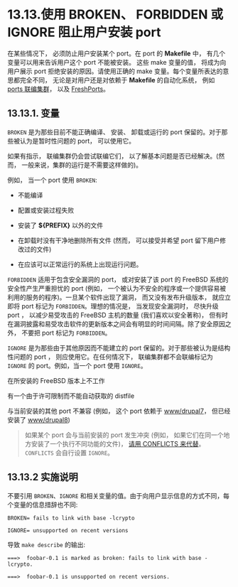 # 13.13.使用 BROKEN、 FORBIDDEN 或 IGNORE 阻止用户安装 port


在某些情况下， 必须防止用户安装某个 port。在 port 的 **Makefile** 中， 有几个变量可以用来告诉用户这个 port 不能被安装。
这些 make 变量的值， 将成为向用户展示 port 拒绝安装的原因。请使用正确的 make 变量。每个变量所表达的意思都完全不同， 无论是对用户还是对依赖于 **Makefile** 的自动化系统， 例如 [ports 联编集群](https://docs.freebsd.org/en/books/porters-handbook/keeping-up/index.html#build-cluster)， 以及 [FreshPorts](https://docs.freebsd.org/en/books/porters-handbook/keeping-up/index.html#freshports)。

## 13.13.1. 变量

`BROKEN` 是为那些目前不能正确编译、 安装、 卸载或运行的 port 保留的。对于那些被认为是暂时性问题的 port， 可以使用它。

如果有指示， 联编集群仍会尝试联编它们， 以了解基本问题是否已经解决。(然而， 一般来说，集群的运行是不需要这样做的)。

例如， 当一个 port 使用 `BROKEN`:

* 不能编译

* 配置或安装过程失败

* 安装了 **${PREFIX}** 以外的文件

* 在卸载时没有干净地删除所有文件 (然而， 可以接受并希望 port 留下用户修改过的文件)

* 在应该可以正常运行的系统上出现运行问题。

`FORBIDDEN` 适用于包含安全漏洞的 port， 或对安装了该 port 的 FreeBSD 系统的安全性产生严重担忧的 port (例如， 一个被认为不安全的程序或一个提供容易被利用的服务的程序)。一旦某个软件出现了漏洞， 而又没有发布升级版本， 就应立即将 port 标记为 `FORBIDDEN`。理想的情况是， 当发现安全漏洞时， 尽快升级 port ， 以减少易受攻击的 FreeBSD 主机的数量 (我们喜欢以安全著称)， 但有时在漏洞披露和易受攻击软件的更新版本之间会有明显的时间间隔。除了安全原因之外， 不要把 port 标记为 `FORBIDDEN`。

`IGNORE` 是为那些由于其他原因而不能建立的 port 保留的。对于那些被认为是结构性问题的 port ， 则应使用它。在任何情况下， 联编集群都不会联编标记为 `IGNORE` 的 port。例如，当一个 port 使用 `IGNORE`。

在所安装的 FreeBSD 版本上不工作

有一个由于许可限制而不能自动获取的 distfile

与当前安装的其他 port 不兼容 (例如， 这个 port 依赖于 [www/drupal7](https://cgit.freebsd.org/ports/tree/www/drupal7/pkg-descr)， 但已经安装了 [www/drupal8](https://cgit.freebsd.org/ports/tree/www/drupal8/pkg-descr))

>如果某个 port 会与当前安装的 port 发生冲突 (例如， 如果它们在同一个地方安装了一个执行不同功能的文件)， [请用 CONFLICTS 来代替](https://docs.freebsd.org/en/books/porters-handbook/makefiles/index.html#conflicts)。
`CONFLICTS` 会自行设置 `IGNORE`。

## 13.13.2 实施说明

不要引用 `BROKEN`、`IGNORE` 和相关变量的值。由于向用户显示信息的方式不同，每个变量的信息措辞也不同:

```shell-sessionl
BROKEN=	fails to link with base -lcrypto
```

```shell-sessionl
IGNORE=	unsupported on recent versions
```

导致 `make describe` 的输出:

```shell-sessionl
===>  foobar-0.1 is marked as broken: fails to link with base -lcrypto.
```

```shell-sessionl
===>  foobar-0.1 is unsupported on recent versions.
```


